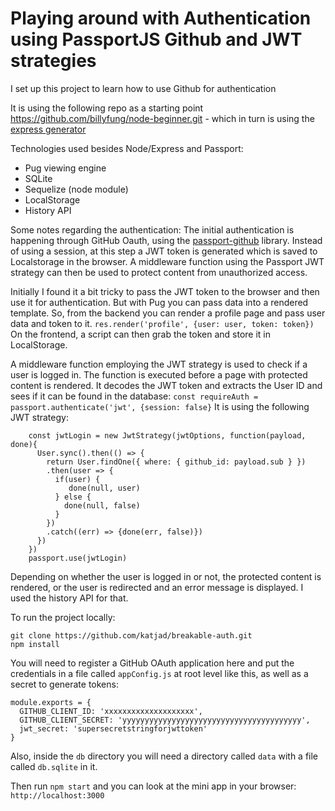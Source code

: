 # Playing around with Authentication using PassportJS Github and JWT strategies

I set up this project to learn how to use Github for authentication

It is using the following repo as a starting point https://github.com/billyfung/node-beginner.git - which in turn is using the [express generator](https://expressjs.com/en/starter/generator.html)

Technologies used besides Node/Express and Passport:
- Pug viewing engine
- SQLite
- Sequelize (node module)
- LocalStorage
- History API

Some notes regarding the authentication: The initial authentication is happening through GitHub Oauth, using the [passport-github](https://github.com/jaredhanson/passport-github) library. Instead of using a session, at this step a JWT token is generated which is saved to Localstorage in the browser. A middleware function using the Passport JWT strategy can then be used to protect content from unauthorized access. 

Initially I found it a bit tricky to pass the JWT token to the browser and then use it for authentication. But with Pug you can pass data into a rendered template. So, from the backend you can render a profile page and pass user data and token to it.
```res.render('profile', {user: user, token: token})```
On the frontend, a script can then grab the token and store it in LocalStorage. 

A middleware function employing the JWT strategy is used to check if a user is logged in. The function is executed before a page with protected content is rendered. It decodes the JWT token and extracts the User ID and sees if it can be found in the database:
```const requireAuth = passport.authenticate('jwt', {session: false}```
It is using the following JWT strategy:
```
    const jwtLogin = new JwtStrategy(jwtOptions, function(payload, done){
      User.sync().then(() => {
        return User.findOne({ where: { github_id: payload.sub } })
        .then(user => { 
          if(user) {
             done(null, user) 
          } else {
            done(null, false)
          }
        })
        .catch((err) => {done(err, false)})
      })
    })
    passport.use(jwtLogin)
 ```

Depending on whether the user is logged in or not, the protected content is rendered, or the user is redirected and an error message is displayed. I used the history API for that. 

To run the project locally:

```
git clone https://github.com/katjad/breakable-auth.git
npm install

```

You will need to register a GitHub OAuth application here and put the credentials in a file called ```appConfig.js``` at root level like this, as well as a secret to generate tokens:
```
module.exports = {
  GITHUB_CLIENT_ID: 'xxxxxxxxxxxxxxxxxxxx',
  GITHUB_CLIENT_SECRET: 'yyyyyyyyyyyyyyyyyyyyyyyyyyyyyyyyyyyyyyyy',
  jwt_secret: 'supersecretstringforjwttoken'
}
```
Also, inside the ```db``` directory you will need a directory called ```data``` with a file called ```db.sqlite``` in it. 

Then run ```npm start``` and you can look at the mini app in your browser: ```http://localhost:3000```


